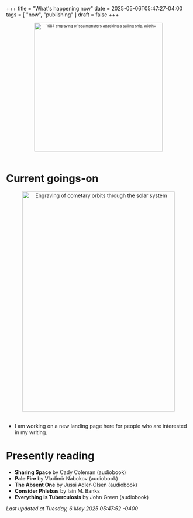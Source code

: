 +++
title = "What's happening now"
date = 2025-05-06T05:47:27-04:00
tags = [
    "now",
    "publishing"
]
draft = false
+++
<div align="center" style="font-size:x-small"><img src="https://milkfish08.s3.amazonaws.com/photo/blog/abovethefold/1684-untitled-engraving-of-sea-monsters-attacking-a-sailing-vessel-49fa31.jpg" alt="1684 engraving of sea monsters attacking a sailing ship. width="512" height="351" title="Sea monsters attacking a sailing ship" /></div><br clear="all" />

# Current goings-on

<div align="center"><img src="https://milkfish08.s3.amazonaws.com/photo/blog/comets.jpeg" height=600 width=417 alt="Engraving of cometary orbits through the solar system" title="Comets" /></div><br clear="all" />

* I am working on a new landing page here for people who are interested in my writing.

# Presently reading

* __Sharing Space__ by Cady Coleman (audiobook)
* __Pale Fire__ by Vladimir Nabokov (audiobook)
* __The Absent One__ by Jussi Adler-Olsen (audiobook)
* __Consider Phlebas__ by Iain M. Banks
* __Everything is Tuberculosis__ by John Green (audiobook)

*Last updated at Tuesday, 6 May 2025 05:47:52 -0400*
